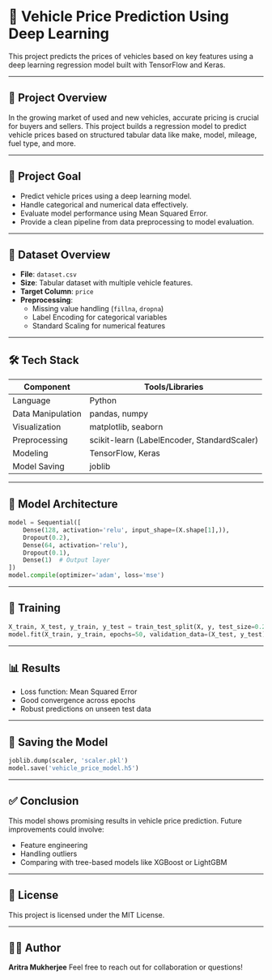 # 🚗 Vehicle Price Prediction Using Deep Learning

This project predicts the prices of vehicles based on key features using a deep learning regression model built with TensorFlow and Keras.

---

## 📌 Project Overview

In the growing market of used and new vehicles, accurate pricing is crucial for buyers and sellers. This project builds a regression model to predict vehicle prices based on structured tabular data like make, model, mileage, fuel type, and more.

---

## 🎯 Project Goal

- Predict vehicle prices using a deep learning model.
- Handle categorical and numerical data effectively.
- Evaluate model performance using Mean Squared Error.
- Provide a clean pipeline from data preprocessing to model evaluation.

---

## 📂 Dataset Overview

- **File**: `dataset.csv`
- **Size**: Tabular dataset with multiple vehicle features.
- **Target Column**: `price`
- **Preprocessing**:
  - Missing value handling (`fillna`, `dropna`)
  - Label Encoding for categorical variables
  - Standard Scaling for numerical features

---

## 🛠️ Tech Stack

| Component              | Tools/Libraries                          |
|------------------------|------------------------------------------|
| Language               | Python                                   |
| Data Manipulation      | pandas, numpy                            |
| Visualization          | matplotlib, seaborn                      |
| Preprocessing          | scikit-learn (LabelEncoder, StandardScaler) |
| Modeling               | TensorFlow, Keras                        |
| Model Saving           | joblib                                   |

---

## 🧪 Model Architecture

```python
model = Sequential([
    Dense(128, activation='relu', input_shape=(X.shape[1],)),
    Dropout(0.2),
    Dense(64, activation='relu'),
    Dropout(0.1),
    Dense(1)  # Output layer
])
model.compile(optimizer='adam', loss='mse')
````

---

## 🔄 Training

```python
X_train, X_test, y_train, y_test = train_test_split(X, y, test_size=0.2)
model.fit(X_train, y_train, epochs=50, validation_data=(X_test, y_test))
```

---

## 📊 Results

* Loss function: Mean Squared Error
* Good convergence across epochs
* Robust predictions on unseen test data

---

## 💾 Saving the Model

```python
joblib.dump(scaler, 'scaler.pkl')
model.save('vehicle_price_model.h5')
```

---

## ✅ Conclusion

This model shows promising results in vehicle price prediction. Future improvements could involve:

* Feature engineering
* Handling outliers
* Comparing with tree-based models like XGBoost or LightGBM

---

## 📎 License

This project is licensed under the MIT License.

---

## 👨‍💻 Author

**Aritra Mukherjee**
Feel free to reach out for collaboration or questions!


